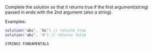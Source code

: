 ﻿Complete the solution so that it returns true if the first argument(string) passed in ends with the 2nd argument (also a string).

Examples:

````csharp
solution('abc', 'bc') // returns true
solution('abc', 'd') // returns false
````


``STRINGS FUNDAMENTALS``
